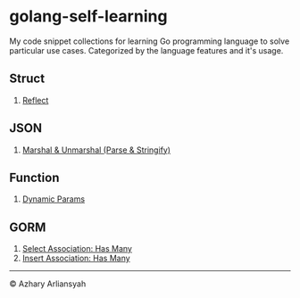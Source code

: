 # golang-self-learning
My code snippet collections for learning Go programming language to solve particular use cases. Categorized by the language features and it's usage.


## Struct
1. <a href="https://github.com/azhry/golang-self-learning/blob/master/reflect.go">Reflect</a>

## JSON
1. <a href="https://github.com/azhry/golang-self-learning/blob/master/json.go">Marshal &amp; Unmarshal (Parse &amp; Stringify)</a>

## Function
1. <a href="https://github.com/azhry/golang-self-learning/blob/master/dynamic_params.go">Dynamic Params</a>

## GORM
1. <a href="https://github.com/azhry/golang-self-learning/blob/master/gorm_has_many.go">Select Association: Has Many</a>
2. <a href="https://github.com/azhry/golang-self-learning/blob/master/gorm_has_many_insertion.go">Insert Association: Has Many</a>

<hr/>
&copy; Azhary Arliansyah
